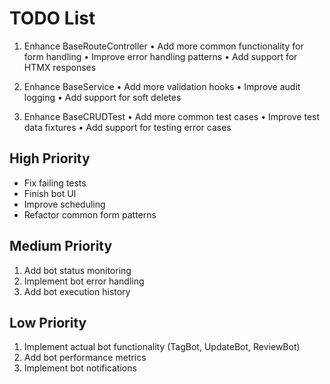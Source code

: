 # TODO List
  1. Enhance BaseRouteController
   • Add more common functionality for form handling
   • Improve error handling patterns
   • Add support for HTMX responses

  2. Enhance BaseService
   • Add more validation hooks
   • Improve audit logging
   • Add support for soft deletes

  3. Enhance BaseCRUDTest
   • Add more common test cases
   • Improve test data fixtures
   • Add support for testing error cases

## High Priority
- Fix failing tests
- Finish bot UI
- Improve scheduling
- Refactor common form patterns

## Medium Priority
1. Add bot status monitoring
2. Implement bot error handling
3. Add bot execution history

## Low Priority
1. Implement actual bot functionality (TagBot, UpdateBot, ReviewBot)
2. Add bot performance metrics
3. Implement bot notifications
